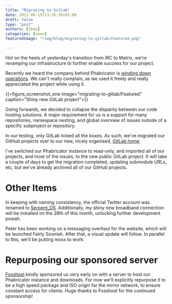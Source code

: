 ```yaml
---
title: "Migrating to GitLab"
date: 2021-06-15T13:26:39+01:00
draft: false
type: "post"
authors: [ikey]
categories: [news]
featuredImage: "/img/blog/migrating-to-gitlab/Featured.png"

---
```


Hot on the heels of yesterday's transition from IRC to Matrix, we're
revamping our infrastructure to further enable success for our project.

Recently we heard the company behind Phabricator is [winding down operations](https://admin.phacility.com/phame/post/view/11/phacility_is_winding_down_operations/).
We can't really complain, as we used it freely and really appreciated
the project while using it.

<!--more-->

{{<figure_screenshot_one image="migrating-to-gitlab/Featured" caption="Shiny new GitLab project">}}


Going forwards, we decided to collapse the disparity between our code hosting
solutions. A major requirement for us is a support for many repositories, namespace
nesting, and global overview of issues outside of a specific subproject or repository.

In our testing, only GitLab ticked all the boxes. As such, we've migrated
our GitHub projects over to our new, nicely organised, [GitLab home](https://gitlab.com/serpent-os).

I've switched our Phabricator instance to read-only, and imported all of our
projects, and most of the issues, to the new public GitLab project. It will
take a couple of days to get the migration completed, updating submodule URLs, etc,
but we've already archived all of our GitHub projects.

# Other Items

In keeping with naming consistency, the official Twitter account was renamed
to [Serpent_OS](https://twitter.com/Serpent_OS). Additionally, my shiny new
broadband connection will be installed on the 28th of this month, unlocking
further development powah.

Peter has been working on a messaging overhaul for the website, which will be
launched Fairly Soonish. After that, a visual update will follow. In parallel
to this, we'll be putting moss to work.

# Repurposing our sponsored server

[Fosshost](https://fosshost.org) kindly sponsored us very early on with a
server to host our Phabricator instance and downloads. For now we'll explicitly
repurpose it to be a high speed package and ISO origin for the mirror network,
to ensure constant access for clients. Huge thanks to Fosshost for the continued
sponsorship!
